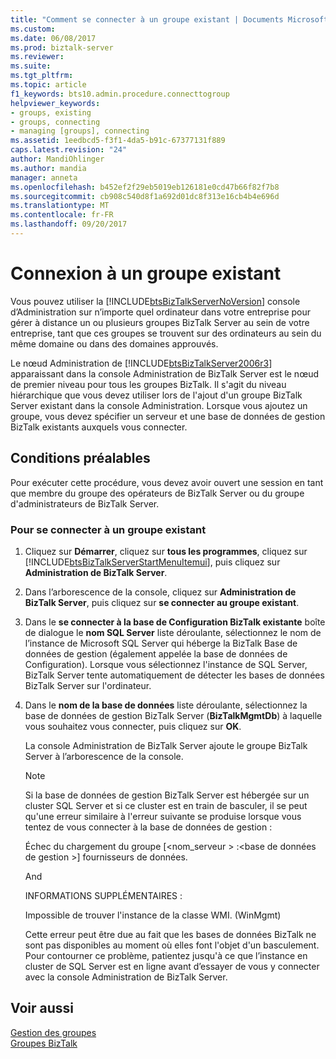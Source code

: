 ```yaml
---
title: "Comment se connecter à un groupe existant | Documents Microsoft"
ms.custom: 
ms.date: 06/08/2017
ms.prod: biztalk-server
ms.reviewer: 
ms.suite: 
ms.tgt_pltfrm: 
ms.topic: article
f1_keywords: bts10.admin.procedure.connecttogroup
helpviewer_keywords:
- groups, existing
- groups, connecting
- managing [groups], connecting
ms.assetid: 1eedbcd5-f3f1-4da5-b91c-67377131f889
caps.latest.revision: "24"
author: MandiOhlinger
ms.author: mandia
manager: anneta
ms.openlocfilehash: b452ef2f29eb5019eb126181e0cd47b66f82f7b8
ms.sourcegitcommit: cb908c540d8f1a692d01dc8f313e16cb4b4e696d
ms.translationtype: MT
ms.contentlocale: fr-FR
ms.lasthandoff: 09/20/2017
---
```

# <a name="how-to-connect-to-an-existing-group"></a>Connexion à un groupe existant
Vous pouvez utiliser la [!INCLUDE[btsBizTalkServerNoVersion](../includes/btsbiztalkservernoversion-md.md)] console d’Administration sur n’importe quel ordinateur dans votre entreprise pour gérer à distance un ou plusieurs groupes BizTalk Server au sein de votre entreprise, tant que ces groupes se trouvent sur des ordinateurs au sein du même domaine ou dans des domaines approuvés.  
  
 Le nœud Administration de [!INCLUDE[btsBizTalkServer2006r3](../includes/btsbiztalkserver2006r3-md.md)] apparaissant dans la console Administration de BizTalk Server est le nœud de premier niveau pour tous les groupes BizTalk. Il s'agit du niveau hiérarchique que vous devez utiliser lors de l'ajout d'un groupe BizTalk Server existant dans la console Administration. Lorsque vous ajoutez un groupe, vous devez spécifier un serveur et une base de données de gestion BizTalk existants auxquels vous connecter.  
  
## <a name="prerequisites"></a>Conditions préalables  
 Pour exécuter cette procédure, vous devez avoir ouvert une session en tant que membre du groupe des opérateurs de BizTalk Server ou du groupe d'administrateurs de BizTalk Server.  
  
### <a name="to-connect-to-an-existing-group"></a>Pour se connecter à un groupe existant  
  
1.  Cliquez sur **Démarrer**, cliquez sur **tous les programmes**, cliquez sur [!INCLUDE[btsBizTalkServerStartMenuItemui](../includes/btsbiztalkserverstartmenuitemui-md.md)], puis cliquez sur **Administration de BizTalk Server**.  
  
2.  Dans l’arborescence de la console, cliquez sur **Administration de BizTalk Server**, puis cliquez sur **se connecter au groupe existant**.  
  
3.  Dans le **se connecter à la base de Configuration BizTalk existante** boîte de dialogue le **nom SQL Server** liste déroulante, sélectionnez le nom de l’instance de Microsoft SQL Server qui héberge la BizTalk Base de données de gestion (également appelée la base de données de Configuration). Lorsque vous sélectionnez l'instance de SQL Server, BizTalk Server tente automatiquement de détecter les bases de données BizTalk Server sur l'ordinateur.  
  
4.  Dans le **nom de la base de données** liste déroulante, sélectionnez la base de données de gestion BizTalk Server (**BizTalkMgmtDb**) à laquelle vous souhaitez vous connecter, puis cliquez sur **OK**.  
  
     La console Administration de BizTalk Server ajoute le groupe BizTalk Server à l’arborescence de la console.  
  
    > [!NOTE]
    >  Si la base de données de gestion BizTalk Server est hébergée sur un cluster SQL Server et si ce cluster est en train de basculer, il se peut qu'une erreur similaire à l'erreur suivante se produise lorsque vous tentez de vous connecter à la base de données de gestion :  
    >   
    >  Échec du chargement du groupe [\<nom_serveur > :\<base de données de gestion >] fournisseurs de données.  
    >   
    >  And  
    >   
    >  INFORMATIONS SUPPLÉMENTAIRES :  
    >   
    >  Impossible de trouver l'instance de la classe WMI. (WinMgmt)  
    >   
    >  Cette erreur peut être due au fait que les bases de données BizTalk ne sont pas disponibles au moment où elles font l'objet d'un basculement. Pour contourner ce problème, patientez jusqu'à ce que l’instance en cluster de SQL Server est en ligne avant d’essayer de vous y connecter avec la console Administration de BizTalk Server.  
  
## <a name="see-also"></a>Voir aussi  
 [Gestion des groupes](../core/managing-groups.md)   
 [Groupes BizTalk](../core/biztalk-groups.md)